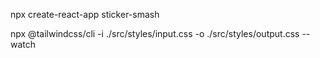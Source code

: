 


npx create-react-app sticker-smash



npx @tailwindcss/cli -i ./src/styles/input.css -o ./src/styles/output.css --watch